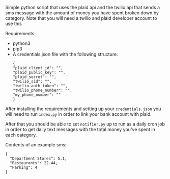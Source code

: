 Simple python script that uses the plaid api and the twilio api that sends a sms message with the amount of money you have spent broken down by category.  Note that you will need a twilio and plaid developer account to use this

Requirements:
- python3
- pip3
- A credentials.json file with the following structure:
  ```
  {
  "plaid_client_id": "",
  "plaid_public_key": "",
  "plaid_secret": "",
  "twilio_sid": "",
  "twilio_auth_token": "",
  "twilio_phone_number": "",
  "my_phone_number": ""
  }
  ```


After installing the requirements and setting up your `credentials.json` you will need to run `index.py` in order to link your bank account with plaid.

After that you should be able to set `notifier.py` up to run as a daily cron job in order to get daily text messages with the total money you've spent in each category.

Contents of an example sms:
```
{
  "Department Stores": 5.1,
  "Restaurants": 22.44,
  "Parking": 4
}
```
